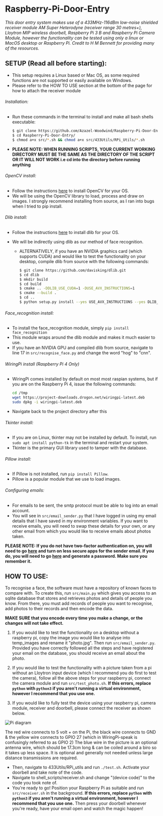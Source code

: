# Raspberry-Pi-Door-Entry

*This door entry system makes use of a 433MHz-116dBm low-noise shielded receiver module AM Super Heterodyne (receiver range 30 metres+), Lloytron MIP wireless doorbell, Raspberry Pi 3 B and Raspberry Pi Camera Module, however the functionality can be tested using only a linux or MacOS desktop or Raspberry Pi. Credit to H M Bennett for providing many of the resources.*

## SETUP (Read all before starting):

- This setup requires a Linux based or Mac OS, as some required functions are not supported or easily available on Windows.
- Please refer to the HOW TO USE section at the bottom of the page for how to attach the receiver module

###### Installation:
- Run these commands in the terminal to install and make all bash shells executable:
  ```bash
  $ git clone https://github.com/Azazel-Woodwind/Raspberry-Pi-Door-Entry.git
  $ cd Raspberry-Pi-Door-Entry/
  $ chmod a+x src/*.sh && chmod a+x src/433Utils/RPi_Utils/*.sh
  ```
- **PLEASE NOTE: WHEN RUNNING SCRIPTS, YOUR CURRENT WORKING DIRECTORY MUST BE THE SAME AS THE DIRECTORY OF THE SCRIPT OR IT WILL NOT WORK i.e cd into the directory before running anything**

###### OpenCV install:

 - Follow the instructions [here](https://www.pyimagesearch.com/opencv-tutorials-resources-guides/) to install OpenCV for your OS. 
 - We will be using the OpenCV library to load, process and draw on images. I strongly recommend installing from source, as I ran into bugs when I tried to pip install.

###### Dlib install:

 - Follow the instructions [here](https://www.pyimagesearch.com/2018/01/22/install-dlib-easy-complete-guide/) to install dlib for your OS. 

- We will be indirectly using dlib as our method of face recognition.

  - ALTERNATIVELY, if you have an NVIDIA graphics card (which supports CUDA) and would like to test the functionality on your desktop, compile dlib from source with the following commands:

    ```bash
    $ git clone https://github.com/davisking/dlib.git
    $ cd dlib
    $ mkdir build
    $ cd build
    $ cmake .. -DDLIB_USE_CUDA=1 -DUSE_AVX_INSTRUCTIONS=1
    $ cmake --build .
    $ cd ..
    $ python setup.py install --yes USE_AVX_INSTRUCTIONS --yes DLIB_USE_CUDA
    ```

###### Face_recognition install:

 - To install the face_recognition module, simply `pip install face_recognition` 
 - This module wraps around the dlib module and makes it much easier to use.
 - If you have an NVIDIA GPU and compiled dlib from source, navigate to line 17 in `src/recognise_face.py` and change the word "hog" to "cnn".

 ###### WiringPi install (Raspberry Pi 4 Only)
  - WiringPi comes installed by default on most most raspian systems, but if you are on the Raspberry Pi 4, issue the following commands:
    ```bash
    cd /tmp
    wget https://project-downloads.drogon.net/wiringpi-latest.deb
    sudo dpkg -i wiringpi-latest.deb
    ```
  - Navigate back to the project directory after this

###### Tkinter install:

 - If you are on Linux, tkinter may not be installed by default. To install, run `sudo apt install python-tk` in the terminal and restart your system.
 - Tkinter is the primary GUI library used to tamper with the database.

###### Pillow install:

 - If Pillow is not installed, run `pip install Pillow`.
 - Pillow is a popular module that we use to load images.

###### Configuring emails:

 - For emails to be sent, the smtp protocol must be able to log into an email account. 
 - You will see in `src/email_sender.py` that I have logged in using my email details that I have saved in my environment variables. If you want to receive emails, you will need to swap these details for your own, or any other email from which you would like to receive emails about photos taken.

**PLEASE NOTE: If you do not have two-factor authentication on, you will need to go [here](https://myaccount.google.com/lesssecureapps) and turn on less secure apps for the sender email. If you do, you will need to go [here](https://myaccount.google.com/apppasswords) and generate a password. Make sure you remember it.**


## HOW TO USE:

To recognise a face, the software must have a repository of known faces to compare with. To create this, run `src/main.py` which gives you access to an sqlite database that stores and retrieves photos and details of people you know. From there, you must add records of people you want to recognise, add photos to their records and then encode the data. 

**MAKE SURE that you encode every time you make a change, or the changes will not take effect.**

1. If you would like to test the functionality on a desktop without a raspberry pi, copy the image you would like to analyse into temp_images and rename it "photo.jpg". Then run `src/email_sender.py`. Provided you have correctly followed all the steps and have registered your email on the database, you should receive an email about the photo.

2. If you would like to test the functionality with a picture taken from a pi without an Lloytron input device (which I recommend you do first to test the camera), follow all the above steps for your raspberry pi, connect the camera module and run `src/test_photo.sh`. **If this errors, replace `python` with `python3` if you aren't running a virtual environment, however I recommend that you use one.**

3. If you would like to fully test the device using your raspberry pi, camera module, receiver and doorbell, please connect the receiver as shown below.

![Pi diagram](http://fav.me/de34x9d)

The red wire connects to 5 volt + on the Pi, the black wire connects to GND & the yellow wire
connects to GPIO 27 (which in WiringPi-speak is confusingly referred to as GPIO 2)
The blue wire in the picture is an optional antenna wire, which should be 17.3cm long & can be
coiled around a biro so it takes up less space. It is optional and generally not needed unless large distance transmissions are required.

- Then, navigate to 433Utils/RPi_utils and run `./test.sh`. Activate your doorbell and take note of the code.
- Navigate to shell_scripts/receiver.sh and change "(device code)" to the code you took note of.
- You're ready to go! Position your Raspberry Pi as suitable and run `src/receiver.sh` in the background. **If this errors, replace `python` with `python3` if you aren't running a virtual environment, however I recommend that you use one.** Then press your doorbell whenever you're ready, have your email open and watch the magic happen!

